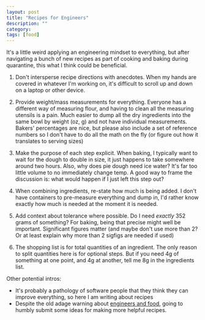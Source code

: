 ```yaml
---
layout: post
title: "Recipes for Engineers"
description: ""
category:
tags: [food]
---
```


It's a little weird applying an engineering mindset to everything, but after navigating a bunch of
new recipes as part of cooking and baking during quarantine, this what I think could be beneficial.

1. Don't intersperse recipe directions with anecdotes. When my hands are covered in whatever I'm
   working on, it's difficult to scroll up and down on a laptop or other device.

2. Provide weight/mass measurements for everything. Everyone has a different way of measuring flour,
   and having to clean all the measuring utensils is a pain. Much easier to dump all the dry
   ingredients into the same bowl by weight (oz, g) and not have individual measurements. Bakers'
   percentages are nice, but please also include a set of reference numbers so I don't have to do
   all the math on the fly (or figure out how it translates to serving sizes)

3. Make the purpose of each step explicit. When baking, I typically want to wait for the dough to
   double in size, it just happens to take somewhere around two hours. Also, why does pie dough need
   ice water? It's far too little volume to no immediately change temp. A good way to frame the
   discussion is: what would happen if I just left this step out?

4. When combining ingredients, re-state how much is being added. I don't have containers to
   pre-measure everything and dump in, I'd rather know exactly how much is needed at the moment it
   is needed.

5. Add context about tolerance where possible. Do I need _exactly_ 352 grams of something? For
   baking, being that precise might well be important. Significant figures matter (and maybe don't
   use more than 2? Or at least explain why more than 2 sigfigs are needed if used)

6. The shopping list is for total quantities of an ingredient. The only reason to split quantities
   here is for optional steps. But if you need 4g of something at one point, and 4g at another, tell
   me 8g in the ingredients list.

Other potential intros:

- It's probably a pathology of software people that they think they can improve everything, so here
  I am writing about recipes
- Despite the old adage warning about
  [engineers and food](https://www.reddit.com/r/funny/comments/fklb1/a_wife_asks_her_husband_a_software_engineer/),
  going to humbly submit some ideas for making more helpful recipes.
